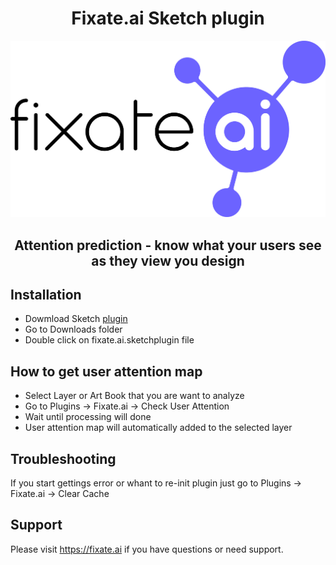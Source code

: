 # <center>Fixate.ai Sketch plugin</center>

![Fixate.ai Logo](/images/fixate.ai.logo.png)

## <center>Attention prediction - know what your users see as they view you design </center>

## Installation

- Dowmload Sketch [plugin](http://github.com)
- Go to Downloads folder
- Double click on fixate.ai.sketchplugin file

## How to get user attention map

- Select Layer or Art Book that you are want to analyze
- Go to Plugins -> Fixate.ai -> Check User Attention
- Wait until processing will done
- User attention map will automatically added to the selected layer

## Troubleshooting

If you start gettings error or whant to re-init plugin just go to Plugins -> Fixate.ai -> Clear Cache

## Support

Please visit https://fixate.ai if you have questions or need support.
